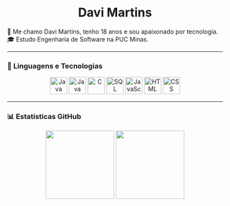 <h1 align="center">Davi Martins</h1>

  👋 Me chamo Davi Martins, tenho 18 anos e sou apaixonado por tecnologia.<br>
  🎓 Estudo Engenharia de Software na PUC Minas.<br>

---

### 🧠 Linguagens e Tecnologias
<div align="center">
  <img height="40" src="https://cdn.jsdelivr.net/gh/devicons/devicon/icons/java/java-original.svg" alt="Java" />
  <img height="40" src="https://cdn.jsdelivr.net/gh/devicons/devicon/icons/c++/c++a-original.svg" alt="Java" />
  <img height="40" src="https://cdn.jsdelivr.net/gh/devicons/devicon/icons/c/c-original.svg" alt="C" />
  <img height="40" src="https://cdn.jsdelivr.net/gh/devicons/devicon/icons/mysql/mysql-original.svg" alt="SQL" />
  <img height="40" src="https://cdn.jsdelivr.net/gh/devicons/devicon/icons/javascript/javascript-original.svg" alt="JavaScript" />
  <img height="40" src="https://cdn.jsdelivr.net/gh/devicons/devicon/icons/html5/html5-original.svg" alt="HTML" />
  <img height="40" src="https://cdn.jsdelivr.net/gh/devicons/devicon/icons/css3/css3-original.svg" alt="CSS" />
</div>

---

### 📊 Estatísticas GitHub
<div align="center">
  <img height="160" src="https://github-readme-stats.vercel.app/api?username=davimartins27&show_icons=true&theme=tokyonight&count_private=true" />
  <img height="160" src="https://github-readme-stats.vercel.app/api/top-langs/?username=davimartins27&layout=compact&theme=tokyonight" />
</div>

